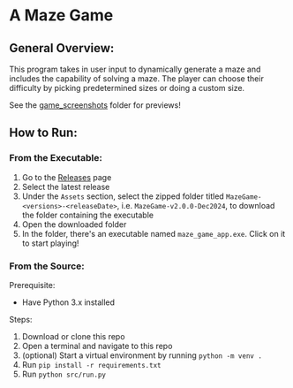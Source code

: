 # A Maze Game

## General Overview:
This program takes in user input to dynamically generate a maze and includes the capability of solving a maze. The player can choose their difficulty by picking predetermined sizes or doing a custom size.

See the [game_screenshots](https://github.com/zharia-eloby/maze_game/tree/main/game_screenshots) folder for previews!

## How to Run:
### From the Executable:
1. Go to the [Releases](https://github.com/zharia-eloby/maze_game/releases) page
2. Select the latest release
3. Under the `Assets` section, select the zipped folder titled `MazeGame-<versions>-<releaseDate>`, i.e. `MazeGame-v2.0.0-Dec2024`, to download the folder containing the executable
4. Open the downloaded folder
5. In the folder, there's an executable named `maze_game_app.exe`. Click on it to start playing!

### From the Source:
Prerequisite:
* Have Python 3.x installed

Steps:
1. Download or clone this repo
2. Open a terminal and navigate to this repo
3. (optional) Start a virtual environment by running `python -m venv .`
4. Run `pip install -r requirements.txt`
5. Run `python src/run.py`
